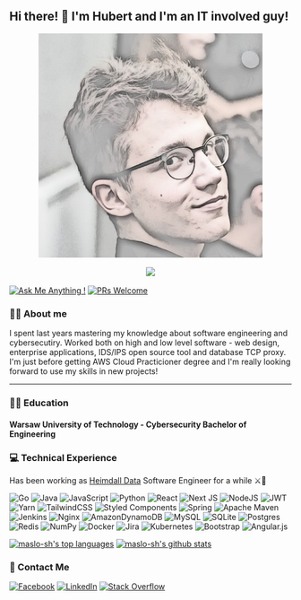 ## Hi there! 👋 I'm Hubert and I'm an IT involved guy!

<p align="center">
<img style="background-size: fill" width="400" height="400" src="me.jpeg">
</p>

<p align="center">
  <a href="https://skillicons.dev">
    <img src="https://skillicons.dev/icons?i=golang,java,aws,nextjs,docker" />
  </a>
</p>

[![Ask Me Anything !](https://img.shields.io/badge/Ask%20me-anything-1abc9c.svg)](https://GitHub.com/Naereen/ama)
[![PRs Welcome](https://img.shields.io/badge/PRs-welcome-brightgreen.svg?style=flat-square)](http://makeapullrequest.com)

### 🧑‍🦱 About me

I spent last years mastering my knowledge about software engineering and cybersecutiry. Worked both on high and low level software - web design, enterprise applications, IDS/IPS open source tool and database TCP proxy. I'm just before getting AWS Cloud Practicioner degree and I'm really looking forward to use my skills in new projects!

---

### 👨‍🎓 Education

#### Warsaw University of Technology - Cybersecurity Bachelor of Engineering

### 💻 Technical Experience

Has been working as [Heimdall Data](https://www.heimdalldata.com/) Software Engineer for a while ⚔️🧔


![Go](https://img.shields.io/badge/go-%2300ADD8.svg?style=flat&logo=go&logoColor=white) ![Java](https://img.shields.io/badge/java-%23ED8B00.svg?style=flat&logo=openjdk&logoColor=white) ![JavaScript](https://img.shields.io/badge/javascript-%23323330.svg?style=flat&logo=javascript&logoColor=%23F7DF1E) ![Python](https://img.shields.io/badge/python-3670A0?style=flat&logo=python&logoColor=ffdd54) ![React](https://img.shields.io/badge/react-%2320232a.svg?style=flat&logo=react&logoColor=%2361DAFB) ![Next JS](https://img.shields.io/badge/Next-black?style=flat&logo=next.js&logoColor=white) ![NodeJS](https://img.shields.io/badge/node.js-6DA55F?style=flat&logo=node.js&logoColor=white) ![JWT](https://img.shields.io/badge/JWT-black?style=flat&logo=JSON%20web%20tokens) ![Yarn](https://img.shields.io/badge/yarn-%232C8EBB.svg?style=flat&logo=yarn&logoColor=white) ![TailwindCSS](https://img.shields.io/badge/tailwindcss-%2338B2AC.svg?style=flat&logo=tailwind-css&logoColor=white) ![Styled Components](https://img.shields.io/badge/styled--components-DB7093?style=flat&logo=styled-components&logoColor=white) ![Spring](https://img.shields.io/badge/spring-%236DB33F.svg?style=flat&logo=spring&logoColor=white) ![Apache Maven](https://img.shields.io/badge/Apache%20Maven-C71A36?style=flat&logo=Apache%20Maven&logoColor=white) ![Jenkins](https://img.shields.io/badge/jenkins-%232C5263.svg?style=flat&logo=jenkins&logoColor=white) ![Nginx](https://img.shields.io/badge/nginx-%23009639.svg?style=flat&logo=nginx&logoColor=white) ![AmazonDynamoDB](https://img.shields.io/badge/Amazon%20DynamoDB-4053D6?style=flat&logo=Amazon%20DynamoDB&logoColor=white) ![MySQL](https://img.shields.io/badge/mysql-%2300000f.svg?style=flat&logo=mysql&logoColor=white) ![SQLite](https://img.shields.io/badge/sqlite-%2307405e.svg?style=flat&logo=sqlite&logoColor=white) ![Postgres](https://img.shields.io/badge/postgres-%23316192.svg?style=flat&logo=postgresql&logoColor=white) ![Redis](https://img.shields.io/badge/redis-%23DD0031.svg?style=flat&logo=redis&logoColor=white) ![NumPy](https://img.shields.io/badge/numpy-%23013243.svg?style=flat&logo=numpy&logoColor=white) ![Docker](https://img.shields.io/badge/docker-%230db7ed.svg?style=flat&logo=docker&logoColor=white) ![Jira](https://img.shields.io/badge/jira-%230A0FFF.svg?style=flat&logo=jira&logoColor=white) ![Kubernetes](https://img.shields.io/badge/kubernetes-%23326ce5.svg?style=flat&logo=kubernetes&logoColor=white) ![Bootstrap](https://img.shields.io/badge/bootstrap-%238511FA.svg?style=flat&logo=bootstrap&logoColor=white) ![Angular.js](https://img.shields.io/badge/angular.js-%23E23237.svg?style=flat&logo=angularjs&logoColor=white)

<!--
**maslo-sh/maslo-sh** is a ✨ _special_ ✨ repository because its `README.md` (this file) appears on your GitHub profile.

Here are some ideas to get you started:

- 🔭 I’m currently working on ...
- 🌱 I’m currently learning ...
- 👯 I’m looking to collaborate on ...
- 🤔 I’m looking for help with ...
- 💬 Ask me about ...
- 📫 How to reach me: ...
- 😄 Pronouns: ...
- ⚡ Fun fact: ...
-->

[![maslo-sh's top languages](https://github-readme-stats.vercel.app/api/top-langs/?username=maslo-sh&theme=blue-green)](https://github.com/anuraghazra/github-readme-stats&show_icons=true)
[![maslo-sh's github stats](https://github-readme-stats.vercel.app/api?username=maslo-sh&theme=blue-green)](https://github.com/anuraghazra/github-readme-stats&show_icons=true)

### 🤝 Contact Me

[![Facebook](https://img.shields.io/badge/Facebook-%231877F2.svg?logo=Facebook&logoColor=white)](https://www.facebook.com/profile.php?id=100009994686499)
[![LinkedIn](https://img.shields.io/badge/LinkedIn-%230077B5.svg?logo=linkedin&logoColor=white)](https://www.linkedin.com/in/hubert-maslowski)
[![Stack Overflow](https://img.shields.io/badge/-Stackoverflow-FE7A16?logo=stack-overflow&logoColor=white)](https://stackoverflow.com/users/13321721/maslosh)
